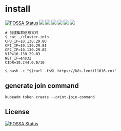 # install
[![FOSSA Status](https://app.fossa.io/api/projects/git%2Bgithub.com%2FLentil1016%2Fkubeadm-ha.svg?type=shield)](https://app.fossa.io/projects/git%2Bgithub.com%2FLentil1016%2Fkubeadm-ha?ref=badge_shield) ![](https://img.shields.io/badge/Dist-Centos7-blue.svg) ![](https://img.shields.io/badge/Dist-Fedora27-yellow.svg) ![](https://img.shields.io/badge/DNS-CoreDNS-brightgreen.svg)  ![](https://img.shields.io/badge/Mode-HA-brightgreen.svg)  ![](https://img.shields.io/badge/Proxy-IPVS-brightgreen.svg)  ![](https://img.shields.io/badge/Net-Calico-brightgreen.svg)

``` shell
# 创建集群信息文件
$ cat ./cluster-info
CP0_IP=10.130.29.80
CP1_IP=10.130.29.81
CP2_IP=10.130.29.82
VIP=10.130.29.83
NET_IF=ens32
CIDR=10.244.0.0/16

$ bash -c "$(curl -fsSL https://k8s.lentil1016.cn)"
```

## generate join command

``` shell
kubeadm token create --print-join-command
```


## License
[![FOSSA Status](https://app.fossa.io/api/projects/git%2Bgithub.com%2FLentil1016%2Fkubeadm-ha.svg?type=large)](https://app.fossa.io/projects/git%2Bgithub.com%2FLentil1016%2Fkubeadm-ha?ref=badge_large)
